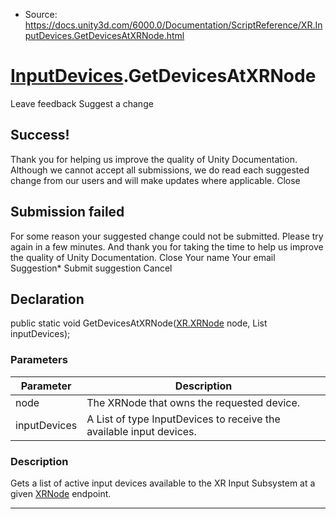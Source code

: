 * Source: https://docs.unity3d.com/6000.0/Documentation/ScriptReference/XR.InputDevices.GetDevicesAtXRNode.html

#  [InputDevices](https://docs.unity3d.com/6000.0/Documentation/ScriptReference/XR.InputDevices.html).GetDevicesAtXRNode
Leave feedback
Suggest a change
## Success!
Thank you for helping us improve the quality of Unity Documentation. Although we cannot accept all submissions, we do read each suggested change from our users and will make updates where applicable.
Close
## Submission failed
For some reason your suggested change could not be submitted. Please <a>try again</a> in a few minutes. And thank you for taking the time to help us improve the quality of Unity Documentation.
Close
Your name Your email Suggestion* Submit suggestion
Cancel
## Declaration
public static void GetDevicesAtXRNode([XR.XRNode](https://docs.unity3d.com/6000.0/Documentation/ScriptReference/XR.XRNode.html) node, List<InputDevice> inputDevices); 
### Parameters
Parameter | Description  
---|---  
node | The XRNode that owns the requested device.  
inputDevices | A List of type InputDevices to receive the available input devices.  
### Description
Gets a list of active input devices available to the XR Input Subsystem at a given [XRNode](https://docs.unity3d.com/6000.0/Documentation/ScriptReference/XR.XRNode.html) endpoint.
* * *
